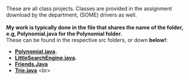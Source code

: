 These are all class projects. Classes are provided in the assignment download by the department, (SOME) drivers as well. <br/>
<br/>
**My work is typically done in the file that shares the name of the folder, e.g, Polynomial.java for the Polynomial folder.** <br/>
These can be found in the respective src folders, or down **below!**:  <br/>


* **[Polynomial.java](https://github.com/gBlaku/Data-Structurescs112-/blob/master/Polynomial/src/poly/Polynomial.java).** <br/>
* **[LittleSearchEngine.java](https://github.com/gBlaku/Data-Structures-cs112-/blob/master/Little%20Search%20Engine/src/lse/LittleSearchEngine.java).**<br/>
* **[Friends.Java](https://github.com/gBlaku/Data-Structures-cs112-/blob/master/Friends/src/friends/Friends.java)** <br/>
* **[Trie.java](https://github.com/gBlaku/Data-Structures-cs112-/blob/master/Trie/src/Trie/Trie.java)** <br\>
 

